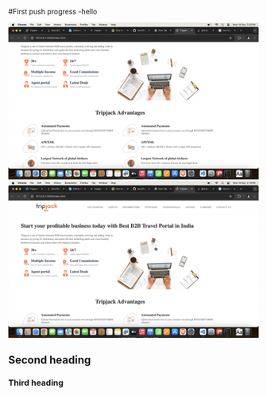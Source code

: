 #First push progress
-hello

![Image Name](./ss/s1.jpeg)
![Image Name](./ss/s2.jpeg)

## Second heading

### Third heading